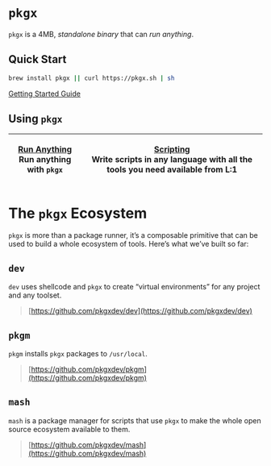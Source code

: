 # `pkgx`

`pkgx` is a 4MB, *standalone binary* that can *run anything*.

## Quick Start

```sh
brew install pkgx || curl https://pkgx.sh | sh
```

[Getting Started Guide](getting-started.md)

## Using `pkgx`

| <p>​<a href="running-anything.md">Run Anything</a><br>Run anything with `pkgx`</p> | <p><a href="scripting.md">Scripting</a><br>Write scripts in any language with all the tools you need available from L:1</p> |
| ----- | ----- |

# The `pkgx` Ecosystem

`pkgx` is more than a package runner, it’s a composable primitive that can be
used to build a whole ecosystem of tools. Here’s what we’ve built so far:

## `dev`

`dev` uses shellcode and `pkgx` to create “virtual environments” for any
project and any toolset.

> [https://github.com/pkgxdev/dev](https://github.com/pkgxdev/dev)

## `pkgm`

`pkgm` installs `pkgx` packages to `/usr/local`.

> [https://github.com/pkgxdev/pkgm](https://github.com/pkgxdev/pkgm)

## `mash`

`mash` is a package manager for scripts that use `pkgx` to make the whole
open source ecosystem available to them.

> [https://github.com/pkgxdev/mash](https://github.com/pkgxdev/mash)
